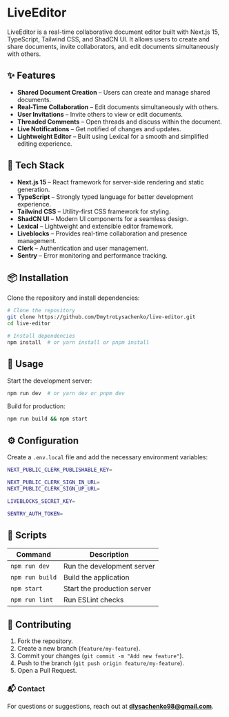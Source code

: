 # LiveEditor

LiveEditor is a real-time collaborative document editor built with Next.js 15, TypeScript, Tailwind CSS, and ShadCN UI. It allows users to create and share documents, invite collaborators, and edit documents simultaneously with others.

## ✨ Features

- **Shared Document Creation** – Users can create and manage shared documents.
- **Real-Time Collaboration** – Edit documents simultaneously with others.
- **User Invitations** – Invite others to view or edit documents.
- **Threaded Comments** – Open threads and discuss within the document.
- **Live Notifications** – Get notified of changes and updates.
- **Lightweight Editor** – Built using Lexical for a smooth and simplified editing experience.

## 🚀 Tech Stack

- **Next.js 15** – React framework for server-side rendering and static generation.
- **TypeScript** – Strongly typed language for better development experience.
- **Tailwind CSS** – Utility-first CSS framework for styling.
- **ShadCN UI** – Modern UI components for a seamless design.
- **Lexical** – Lightweight and extensible editor framework.
- **Liveblocks** – Provides real-time collaboration and presence management.
- **Clerk** – Authentication and user management.
- **Sentry** – Error monitoring and performance tracking.

## 📦 Installation

Clone the repository and install dependencies:

```sh
# Clone the repository
git clone https://github.com/DmytroLysachenko/live-editor.git
cd live-editor

# Install dependencies
npm install  # or yarn install or pnpm install
```

## 🔧 Usage

Start the development server:

```sh
npm run dev  # or yarn dev or pnpm dev
```

Build for production:

```sh
npm run build && npm start
```

## ⚙️ Configuration

Create a `.env.local` file and add the necessary environment variables:

```sh
NEXT_PUBLIC_CLERK_PUBLISHABLE_KEY=

NEXT_PUBLIC_CLERK_SIGN_IN_URL=
NEXT_PUBLIC_CLERK_SIGN_UP_URL=

LIVEBLOCKS_SECRET_KEY=

SENTRY_AUTH_TOKEN=
```

## 📜 Scripts

| Command         | Description                 |
| --------------- | --------------------------- |
| `npm run dev`   | Run the development server  |
| `npm run build` | Build the application       |
| `npm start`     | Start the production server |
| `npm run lint`  | Run ESLint checks           |

## 📌 Contributing

1. Fork the repository.
2. Create a new branch (`feature/my-feature`).
3. Commit your changes (`git commit -m "Add new feature"`).
4. Push to the branch (`git push origin feature/my-feature`).
5. Open a Pull Request.

### 📬 Contact

For questions or suggestions, reach out at **dlysachenko98@gmail.com**.
